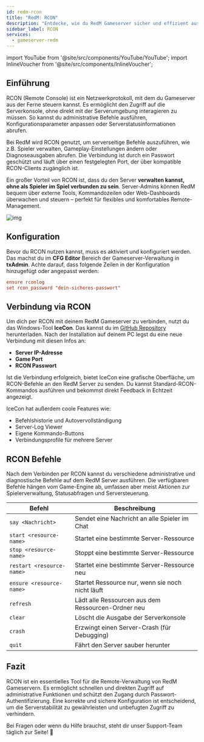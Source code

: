 ```yaml
---
id: redm-rcon
title: "RedM: RCON"
description: "Entdecke, wie du RedM Gameserver sicher und effizient aus der Ferne verwaltest, ohne im Spiel zu sein → Jetzt mehr erfahren"
sidebar_label: RCON
services:
  - gameserver-redm
---
```


import YouTube from '@site/src/components/YouTube/YouTube';
import InlineVoucher from '@site/src/components/InlineVoucher';

## Einführung

RCON (Remote Console) ist ein Netzwerkprotokoll, mit dem du Gameserver aus der Ferne steuern kannst. Es ermöglicht den Zugriff auf die Serverkonsole, ohne direkt mit der Serverumgebung interagieren zu müssen. So kannst du administrative Befehle ausführen, Konfigurationsparameter anpassen oder Serverstatusinformationen abrufen.

Bei RedM wird RCON genutzt, um serverseitige Befehle auszuführen, wie z.B. Spieler verwalten, Gameplay-Einstellungen ändern oder Diagnoseausgaben abrufen. Die Verbindung ist durch ein Passwort geschützt und läuft über einen festgelegten Port, der über kompatible RCON-Clients zugänglich ist.

Ein großer Vorteil von RCON ist, dass du den Server **verwalten kannst, ohne als Spieler im Spiel verbunden zu sein**. Server-Admins können RedM bequem über externe Tools, Kommandozeilen oder Web-Dashboards überwachen und steuern – perfekt für flexibles und komfortables Remote-Management.

![img](https://screensaver01.zap-hosting.com/index.php/s/iEAHnZ6FnQdWn7e/preview)

<InlineVoucher />

## Konfiguration

Bevor du RCON nutzen kannst, muss es aktiviert und konfiguriert werden. Das machst du im **CFG Editor** Bereich der Gameserver-Verwaltung in **txAdmin**. Achte darauf, dass folgende Zeilen in der Konfiguration hinzugefügt oder angepasst werden:

```cfg
ensure rconlog
set rcon_password "dein-sicheres-passwort"
```



## Verbindung via RCON

Um dich per RCON mit deinem RedM Gameserver zu verbinden, nutzt du das Windows-Tool **IceCon**. Das kannst du im [GitHub Repository](https://github.com/icedream/icecon) herunterladen. Nach der Installation auf deinem PC legst du eine neue Verbindung mit diesen Infos an:

- **Server IP-Adresse**  
- **Game Port**
- **RCON Passwort**

Ist die Verbindung erfolgreich, bietet IceCon eine grafische Oberfläche, um RCON-Befehle an den RedM Server zu senden. Du kannst Standard-RCON-Kommandos ausführen und bekommst direkt Feedback in Echtzeit angezeigt.

IceCon hat außerdem coole Features wie:

- Befehlshistorie und Autovervollständigung  
- Server-Log Viewer  
- Eigene Kommando-Buttons  
- Verbindungsprofile für mehrere Server



## RCON Befehle

Nach dem Verbinden per RCON kannst du verschiedene administrative und diagnostische Befehle auf dem RedM Server ausführen. Die verfügbaren Befehle hängen vom Game-Engine ab, umfassen aber meist Aktionen zur Spielerverwaltung, Statusabfragen und Serversteuerung.

| Befehl                    | Beschreibung                                      |
| ------------------------- | ------------------------------------------------ |
| `say <Nachricht>`         | Sendet eine Nachricht an alle Spieler im Chat    |
| `start <resource-name>`   | Startet eine bestimmte Server-Ressource          |
| `stop <resource-name>`    | Stoppt eine bestimmte Server-Ressource           |
| `restart <resource-name>` | Startet eine bestimmte Server-Ressource neu      |
| `ensure <resource-name>`  | Startet Ressource nur, wenn sie noch nicht läuft |
| `refresh`                 | Lädt alle Ressourcen aus dem Ressourcen-Ordner neu |
| `clear`                   | Löscht die Ausgabe der Serverkonsole              |
| `crash`                   | Erzwingt einen Server-Crash (für Debugging)       |
| `quit`                    | Fährt den Server sauber herunter                   |



## Fazit

RCON ist ein essentielles Tool für die Remote-Verwaltung von RedM Gameservern. Es ermöglicht schnellen und direkten Zugriff auf administrative Funktionen und schützt den Zugang durch Passwort-Authentifizierung. Eine korrekte und sichere Konfiguration ist entscheidend, um die Serverstabilität zu gewährleisten und unbefugten Zugriff zu verhindern.

Bei Fragen oder wenn du Hilfe brauchst, steht dir unser Support-Team täglich zur Seite! 🙂

<InlineVoucher />